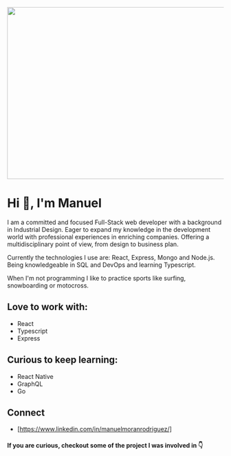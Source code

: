 <div align="center">
  <img src="https://viajes.nationalgeographic.com.es/medio/2019/03/30/transfagarasan_8944e449_1280x607.jpg" height="400" width="800px">
</div>

# Hi 👋, I'm Manuel

I am a committed and focused Full-Stack web developer with a background in Industrial Design. Eager to expand my knowledge in the development world with professional experiences in enriching companies. Offering a multidisciplinary point of view, from design to business plan.

Currently the technologies I use are: React, Express, Mongo and Node.js. Being knowledgeable in SQL and DevOps and learning Typescript.

When I'm not programming I like to practice sports like surfing, snowboarding or motocross.

## Love to work with:
  - React
  - Typescript
  - Express
   

## Curious to keep learning:
  - React Native
  - GraphQL
  - Go


## Connect

  - [https://www.linkedin.com/in/manuelmoranrodriguez/]

#### If you are curious, checkout some of the project I was involved in 👇


